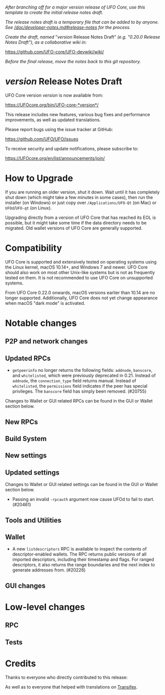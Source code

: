 *After branching off for a major version release of UFO Core, use this
template to create the initial release notes draft.*

*The release notes draft is a temporary file that can be added to by anyone. See
[/doc/developer-notes.md#release-notes](/doc/developer-notes.md#release-notes)
for the process.*

*Create the draft, named* "*version* Release Notes Draft"
*(e.g. "0.20.0 Release Notes Draft"), as a collaborative wiki in:*

https://github.com/UFO-core/UFO-devwiki/wiki/

*Before the final release, move the notes back to this git repository.*

*version* Release Notes Draft
===============================

UFO Core version *version* is now available from:

  <https://UFOcore.org/bin/UFO-core-*version*/>

This release includes new features, various bug fixes and performance
improvements, as well as updated translations.

Please report bugs using the issue tracker at GitHub:

  <https://github.com/UFO/UFO/issues>

To receive security and update notifications, please subscribe to:

  <https://UFOcore.org/en/list/announcements/join/>

How to Upgrade
==============

If you are running an older version, shut it down. Wait until it has completely
shut down (which might take a few minutes in some cases), then run the
installer (on Windows) or just copy over `/Applications/UFO-Qt` (on Mac)
or `UFOd`/`UFO-qt` (on Linux).

Upgrading directly from a version of UFO Core that has reached its EOL is
possible, but it might take some time if the data directory needs to be migrated. Old
wallet versions of UFO Core are generally supported.

Compatibility
==============

UFO Core is supported and extensively tested on operating systems
using the Linux kernel, macOS 10.14+, and Windows 7 and newer.  UFO
Core should also work on most other Unix-like systems but is not as
frequently tested on them.  It is not recommended to use UFO Core on
unsupported systems.

From UFO Core 0.22.0 onwards, macOS versions earlier than 10.14 are no
longer supported. Additionally, UFO Core does not yet change appearance
when macOS "dark mode" is activated.

Notable changes
===============

P2P and network changes
-----------------------

Updated RPCs
------------
- `getpeerinfo` no longer returns the following fields: `addnode`, `banscore`,
  and `whitelisted`, which were previously deprecated in 0.21. Instead of
  `addnode`, the `connection_type` field returns manual. Instead of
  `whitelisted`, the `permissions` field indicates if the peer has special
  privileges. The `banscore` field has simply been removed. (#20755)

Changes to Wallet or GUI related RPCs can be found in the GUI or Wallet section below.

New RPCs
--------

Build System
------------

New settings
------------

Updated settings
----------------

Changes to Wallet or GUI related settings can be found in the GUI or Wallet section below.

- Passing an invalid `-rpcauth` argument now cause UFOd to fail to start.  (#20461)

Tools and Utilities
-------------------

Wallet
------

- A new `listdescriptors` RPC is available to inspect the contents of descriptor-enabled wallets.
  The RPC returns public versions of all imported descriptors, including their timestamp and flags.
  For ranged descriptors, it also returns the range boundaries and the next index to generate addresses from. (#20226)

GUI changes
-----------

Low-level changes
=================

RPC
---

Tests
-----

Credits
=======

Thanks to everyone who directly contributed to this release:


As well as to everyone that helped with translations on
[Transifex](https://www.transifex.com/UFO/UFO/).
